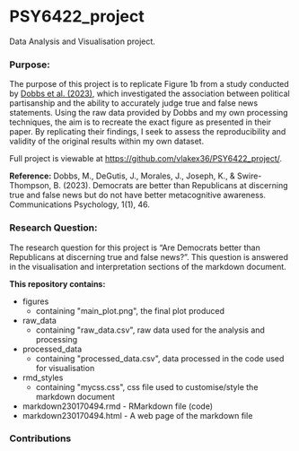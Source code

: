 # PSY6422_project
Data Analysis and Visualisation project.

### Purpose:

The purpose of this project is to replicate Figure 1b from a study conducted by [Dobbs et al. (2023)](https://www.nature.com/articles/s44271-023-00040-x), which investigated the association between political partisanship and the ability to accurately judge true and false news statements. Using the raw data provided by Dobbs and my own processing techniques, the aim is to recreate the exact figure as presented in their paper. By replicating their findings, I seek to assess the reproducibility and validity of the original results within my own dataset.

Full project is viewable at https://github.com/vlakex36/PSY6422_project/. 

**Reference:** Dobbs, M., DeGutis, J., Morales, J., Joseph, K., & Swire-Thompson, B. (2023). Democrats are better than Republicans at discerning true and false news but do not have better metacognitive awareness. Communications Psychology, 1(1), 46.

### Research Question:

The research question for this project is “Are Democrats better than Republicans at discerning true and false news?”. This question is answered in the visualisation and interpretation sections of the markdown document.

**This repository contains:**
+ figures
  + containing "main_plot.png", the final plot produced
+ raw_data
  + containing "raw_data.csv", raw data used for the analysis and processing
+ processed_data
  +  containing "processed_data.csv", data processed in the code used for visualisation
+ rmd_styles
  + containing "mycss.css", css file used to customise/style the markdown document
+ markdown230170494.rmd - RMarkdown file (code)
+ markdown230170494.html - A web page of the markdown file

### Contributions

